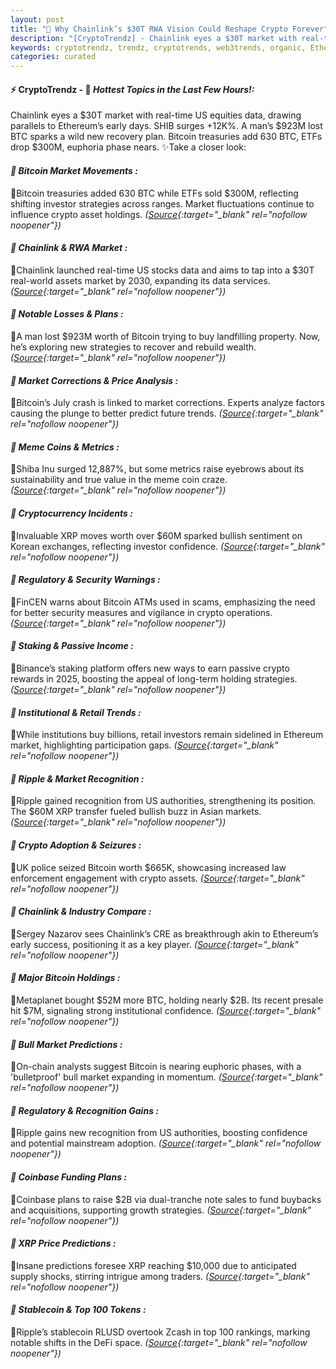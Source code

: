 ```yaml
---
layout: post
title: "🌇 Why Chainlink’s $30T RWA Vision Could Reshape Crypto Forever"
description: "[CryptoTrendz] - Chainlink eyes a $30T market with real-time US equities data, drawing parallels to Ethereum’s early days. SHIB surges +12K%. A man’s $923M lost BTC sparks a wild new recovery plan. Bitcoin treasuries add 630 BTC, ETFs drop $300M, euphoria phase nears."
keywords: cryptotrendz, trendz, cryptotrends, web3trends, organic, Ethereum, Bitcoin, Investors, Stablecoin, BTC, Market, XRP
categories: curated
---
```


#### ⚡ CryptoTrendz - 📌 *Hottest Topics in the Last Few Hours!:*

Chainlink eyes a $30T market with real-time US equities data, drawing parallels to Ethereum’s early days. SHIB surges +12K%. A man’s $923M lost BTC sparks a wild new recovery plan. Bitcoin treasuries add 630 BTC, ETFs drop $300M, euphoria phase nears. ✨Take a closer look:


#### *🔖  Bitcoin Market Movements :*  

🔹Bitcoin treasuries added 630 BTC while ETFs sold $300M, reflecting shifting investor strategies across ranges. Market fluctuations continue to influence crypto asset holdings. *([Source](https://s.avyag.com/27u0){:target="_blank" rel="nofollow noopener"})*

#### *🔖  Chainlink & RWA Market :*  

🔹Chainlink launched real-time US stocks data and aims to tap into a $30T real-world assets market by 2030, expanding its data services. *([Source](https://s.avyag.com/kwel){:target="_blank" rel="nofollow noopener"})*

#### *🔖  Notable Losses & Plans :*  

🔹A man lost $923M worth of Bitcoin trying to buy landfilling property. Now, he’s exploring new strategies to recover and rebuild wealth. *([Source](https://s.avyag.com/suet){:target="_blank" rel="nofollow noopener"})*

#### *🔖  Market Corrections & Price Analysis :*  

🔹Bitcoin’s July crash is linked to market corrections. Experts analyze factors causing the plunge to better predict future trends. *([Source](https://s.avyag.com/5fuo){:target="_blank" rel="nofollow noopener"})*

#### *🔖  Meme Coins & Metrics :*  

🔹Shiba Inu surged 12,887%, but some metrics raise eyebrows about its sustainability and true value in the meme coin craze. *([Source](https://s.avyag.com/d9xq){:target="_blank" rel="nofollow noopener"})*

#### *🔖  Cryptocurrency Incidents :*  

🔹Invaluable XRP moves worth over $60M sparked bullish sentiment on Korean exchanges, reflecting investor confidence. *([Source](https://s.avyag.com/aqbd){:target="_blank" rel="nofollow noopener"})*

#### *🔖  Regulatory & Security Warnings :*  

🔹FinCEN warns about Bitcoin ATMs used in scams, emphasizing the need for better security measures and vigilance in crypto operations. *([Source](https://s.avyag.com/wr06){:target="_blank" rel="nofollow noopener"})*

#### *🔖  Staking & Passive Income :*  

🔹Binance’s staking platform offers new ways to earn passive crypto rewards in 2025, boosting the appeal of long-term holding strategies. *([Source](https://s.avyag.com/a6s5){:target="_blank" rel="nofollow noopener"})*

#### *🔖  Institutional & Retail Trends :*  

🔹While institutions buy billions, retail investors remain sidelined in Ethereum market, highlighting participation gaps. *([Source](https://s.avyag.com/2bhs){:target="_blank" rel="nofollow noopener"})*

#### *🔖  Ripple & Market Recognition :*  

🔹Ripple gained recognition from US authorities, strengthening its position. The $60M XRP transfer fueled bullish buzz in Asian markets. *([Source](https://s.avyag.com/ixm5){:target="_blank" rel="nofollow noopener"})*

#### *🔖  Crypto Adoption & Seizures :*  

🔹UK police seized Bitcoin worth $665K, showcasing increased law enforcement engagement with crypto assets. *([Source](https://s.avyag.com/2ni3){:target="_blank" rel="nofollow noopener"})*

#### *🔖  Chainlink & Industry Compare :*  

🔹Sergey Nazarov sees Chainlink’s CRE as breakthrough akin to Ethereum’s early success, positioning it as a key player. *([Source](https://s.avyag.com/0ohb){:target="_blank" rel="nofollow noopener"})*

#### *🔖  Major Bitcoin Holdings :*  

🔹Metaplanet bought $52M more BTC, holding nearly $2B. Its recent presale hit $7M, signaling strong institutional confidence. *([Source](https://s.avyag.com/rvoc){:target="_blank" rel="nofollow noopener"})*

#### *🔖  Bull Market Predictions :*  

🔹On-chain analysts suggest Bitcoin is nearing euphoric phases, with a 'bulletproof' bull market expanding in momentum. *([Source](https://s.avyag.com/d1el){:target="_blank" rel="nofollow noopener"})*

#### *🔖  Regulatory & Recognition Gains :*  

🔹Ripple gains new recognition from US authorities, boosting confidence and potential mainstream adoption. *([Source](https://s.avyag.com/ixm5){:target="_blank" rel="nofollow noopener"})*

#### *🔖  Coinbase Funding Plans :*  

🔹Coinbase plans to raise $2B via dual-tranche note sales to fund buybacks and acquisitions, supporting growth strategies. *([Source](https://s.avyag.com/i8ix){:target="_blank" rel="nofollow noopener"})*

#### *🔖  XRP Price Predictions :*  

🔹Insane predictions foresee XRP reaching $10,000 due to anticipated supply shocks, stirring intrigue among traders. *([Source](https://s.avyag.com/347r){:target="_blank" rel="nofollow noopener"})*

#### *🔖  Stablecoin & Top 100 Tokens :*  

🔹Ripple’s stablecoin RLUSD overtook Zcash in top 100 rankings, marking notable shifts in the DeFi space. *([Source](https://s.avyag.com/4u2a){:target="_blank" rel="nofollow noopener"})*